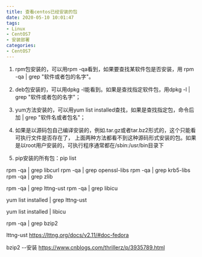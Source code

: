 ```yaml
---
title: 查看centos已经安装的包
date: 2020-05-10 10:01:47
tags:
- Linux
- CentOS7
- 安装部署
categories: 
- CentOS7
---
```


1. rpm包安装的，可以用rpm -qa看到，如果要查找某软件包是否安装，用 rpm -qa | grep "软件或者包的名字"。
2. deb包安装的，可以用dpkg -l能看到。如果是查找指定软件包，用dpkg -l | grep "软件或者包的名字"； 
3. yum方法安装的，可以用yum list installed查找，如果是查找指定包，命令后加 | grep "软件名或者包名"； 
4. 如果是以源码包自己编译安装的，例如.tar.gz或者tar.bz2形式的，这个只能看可执行文件是否存在了， 
上面两种方法都看不到这种源码形式安装的包。如果是以root用户安装的，可执行程序通常都在/sbin:/usr/bin目录下
 
5. pip安装的所有包：pip list

rpm -qa | grep libcurl
rpm -qa | grep openssl-libs
rpm -qa | grep krb5-libs
rpm -qa | grep zlib


rpm -qa | grep lttng-ust
rpm -qa | grep libicu



yum list installed | grep lttng-ust

yum list installed | libicu



rpm -qa | grep bzip2



lttng-ust
https://lttng.org/docs/v2.11/#doc-fedora

bzip2 --安装
https://www.cnblogs.com/thrillerz/p/3935789.html











